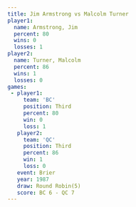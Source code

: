 ```yaml
---
title: Jim Armstrong vs Malcolm Turner
player1:               
  name: Armstrong, Jim 
  percent: 80          
  wins: 0              
  losses: 1            
player2:               
  name: Turner, Malcolm
  percent: 86          
  wins: 1              
  losses: 0            
games:
 - player1:         
     team: 'BC'     
     position: Third
     percent: 80    
     win: 0         
     loss: 1        
   player2:         
     team: 'QC'     
     position: Third
     percent: 86    
     win: 1         
     loss: 0        
   event: Brier        
   year: 1987          
   draw: Round Robin(5)
   score: BC 6 - QC 7  
---
```

